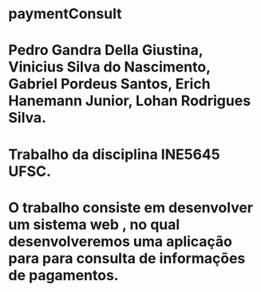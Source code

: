 # paymentConsult

# Pedro Gandra Della Giustina, Vinicius Silva do Nascimento, Gabriel Pordeus Santos, Erich Hanemann Junior, Lohan Rodrigues Silva.

# Trabalho da disciplina INE5645 UFSC.

# O trabalho consiste em desenvolver um sistema web , no qual desenvolveremos uma aplicação para para consulta de informações de pagamentos.
